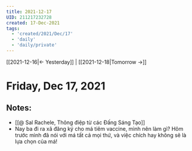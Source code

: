 ```yaml
---
title: 2021-12-17
UID: 211217232728
created: 17-Dec-2021
tags:
  - 'created/2021/Dec/17'
  - 'daily'
  - 'daily/private'
---
```

[[2021-12-16|<- Yesterday]] | [[2021-12-18|Tomorrow ->]]
# Friday, Dec 17, 2021

## Notes:
- [[@ Sal Rachele, Thông điệp từ các Đấng Sáng Tạo]]
- Nay ba đi ra xã đăng ký cho má tiêm vaccine, mình nên làm gì? Hôm trước mình đã nói với má tất cả mọi thứ, và việc chích hay không sẽ là lựa chọn của má!

